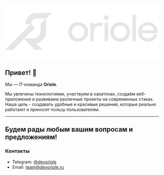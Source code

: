![Logo](../logo.png)

## Привет! 👋 

Мы — IT-команда **Oriole**.  

Мы увлечены технологиями, участвуем в хакатонах, создаём веб-приложения и развиваем различные проекты на современных стэках.  
Наша цель - создавать удобные и красивые решения, которые реально работают и приносят пользу пользователям.

---
## Будем рады любым вашим вопросам и предложениям!
### Контакты
- Telegram: [@devoriole](https://t.me/devoriole)
- Email: team@devoriole.ru

